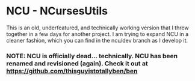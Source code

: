 # NCU - NCursesUtils

This is an old, underfeatured, and technically working version that I threw together in a few days for another project.  I am trying to expand NCU in a cleaner fashion, which you can find in the ncu/dev branch as I develop it.

### NOTE: NCU is officially dead... technically. NCU has been renamed and revisioned (again). Check it out at https://github.com/thisguyistotallyben/ben
